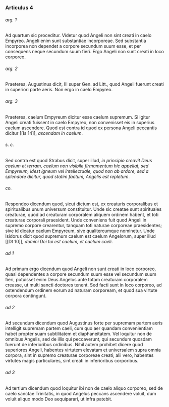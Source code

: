 ### Articulus 4

###### arg. 1
Ad quartum sic proceditur. Videtur quod Angeli non sint creati in caelo Empyreo. Angeli enim sunt substantiae incorporeae. Sed substantia incorporea non dependet a corpore secundum suum esse, et per consequens neque secundum suum fieri. Ergo Angeli non sunt creati in loco corporeo.

###### arg. 2
Praeterea, Augustinus dicit, III super Gen. ad Litt., quod Angeli fuerunt creati in superiori parte aeris. Non ergo in caelo Empyreo.

###### arg. 3
Praeterea, caelum Empyreum dicitur esse caelum supremum. Si igitur Angeli creati fuissent in caelo Empyreo, non convenisset eis in superius caelum ascendere. Quod est contra id quod ex persona Angeli peccantis dicitur [[Is 14]], *ascendam in caelum*.

###### s. c.
Sed contra est quod Strabus dicit, super illud, *in principio creavit Deus caelum et terram, caelum non visibile firmamentum hic appellat, sed Empyreum, idest igneum vel intellectuale, quod non ab ardore, sed a splendore dicitur, quod statim factum, Angelis est repletum*.

###### co.
Respondeo dicendum quod, sicut dictum est, ex creaturis corporalibus et spiritualibus unum universum constituitur. Unde sic creatae sunt spirituales creaturae, quod ad creaturam corporalem aliquem ordinem habent, et toti creaturae corporali praesident. Unde conveniens fuit quod Angeli in supremo corpore crearentur, tanquam toti naturae corporeae praesidentes; sive id dicatur caelum Empyreum, sive qualitercumque nominetur. Unde Isidorus dicit quod supremum caelum est caelum Angelorum, super illud [[Dt 10]], *domini Dei tui est caelum, et caelum caeli*.

###### ad 1
Ad primum ergo dicendum quod Angeli non sunt creati in loco corporeo, quasi dependentes a corpore secundum suum esse vel secundum suum fieri, potuisset enim Deus Angelos ante totam creaturam corporalem creasse, ut multi sancti doctores tenent. Sed facti sunt in loco corporeo, ad ostendendum ordinem eorum ad naturam corpoream, et quod sua virtute corpora contingunt.

###### ad 2
Ad secundum dicendum quod Augustinus forte per supremam partem aeris intelligit supremam partem caeli, cum quo aer quandam convenientiam habet propter suam subtilitatem et diaphaneitatem. Vel loquitur non de omnibus Angelis, sed de illis qui peccaverunt, qui secundum quosdam fuerunt de inferioribus ordinibus. Nihil autem prohibet dicere quod superiores Angeli, habentes virtutem elevatam et universalem supra omnia corpora, sint in supremo creaturae corporeae creati; alii vero, habentes virtutes magis particulares, sint creati in inferioribus corporibus.

###### ad 3
Ad tertium dicendum quod loquitur ibi non de caelo aliquo corporeo, sed de caelo sanctae Trinitatis, in quod Angelus peccans ascendere voluit, dum voluit aliquo modo Deo aequiparari, ut infra patebit.

